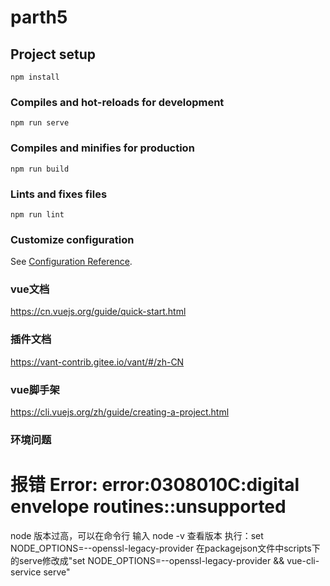 # parth5

## Project setup
```
npm install
```

### Compiles and hot-reloads for development
```
npm run serve
```

### Compiles and minifies for production
```
npm run build
```

### Lints and fixes files
```
npm run lint
```

### Customize configuration
See [Configuration Reference](https://cli.vuejs.org/config/).

### vue文档
https://cn.vuejs.org/guide/quick-start.html

### 插件文档
https://vant-contrib.gitee.io/vant/#/zh-CN

### vue脚手架
https://cli.vuejs.org/zh/guide/creating-a-project.html

### 环境问题
 # 报错 Error: error:0308010C:digital envelope routines::unsupported
node 版本过高，可以在命令行  输入 node -v 查看版本
执行：set NODE_OPTIONS=--openssl-legacy-provider
在packagejson文件中scripts下的serve修改成"set NODE_OPTIONS=--openssl-legacy-provider && vue-cli-service serve"